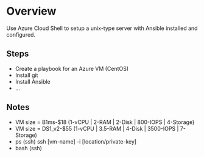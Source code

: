 # Overview

Use Azure Cloud Shell to setup a unix-type server with Ansible installed and configured.

## Steps

* Create a playbook for an Azure VM (CentOS)
* Install git
* Install Ansible
* ...

## Notes

* VM size = B1ms-$18 (1-vCPU | 2-RAM | 2-Disk | 800-IOPS | 4-Storage)
* VM size = DS1_v2-$55 (1-vCPU | 3.5-RAM | 4-Disk | 3500-IOPS | 7-Storage)
* ps (ssh) ssh [vm-name] -i [location/private-key]
* bash (ssh)